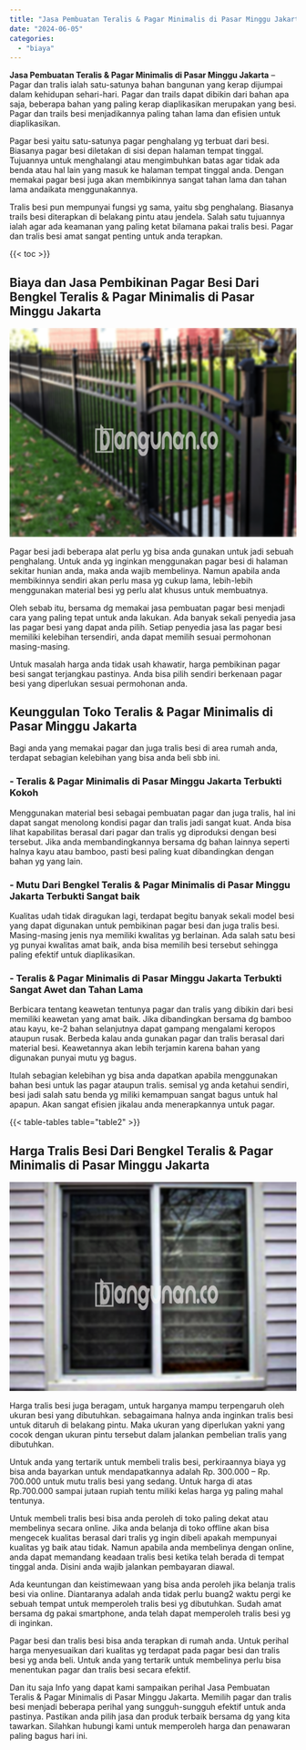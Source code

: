 ```yaml
---
title: "Jasa Pembuatan Teralis & Pagar Minimalis di Pasar Minggu Jakarta"
date: "2024-06-05"
categories: 
  - "biaya"
---
```


**Jasa Pembuatan Teralis & Pagar Minimalis di Pasar Minggu Jakarta** – Pagar dan tralis ialah satu-satunya bahan bangunan yang kerap dijumpai dalam kehidupan sehari-hari. Pagar dan trails dapat dibikin dari bahan apa saja, beberapa bahan yang paling kerap diaplikasikan merupakan yang besi. Pagar dan trails besi menjadikannya paling tahan lama dan efisien untuk diaplikasikan.

Pagar besi yaitu satu-satunya pagar penghalang yg terbuat dari besi. Biasanya pagar besi diletakan di sisi depan halaman tempat tinggal. Tujuannya untuk menghalangi atau mengimbuhkan batas agar tidak ada benda atau hal lain yang masuk ke halaman tempat tinggal anda. Dengan memakai pagar besi juga akan membikinnya sangat tahan lama dan tahan lama andaikata menggunakannya.

Tralis besi pun mempunyai fungsi yg sama, yaitu sbg penghalang. Biasanya trails besi diterapkan di belakang pintu atau jendela. Salah satu tujuannya ialah agar ada keamanan yang paling ketat bilamana pakai tralis besi. Pagar dan tralis besi amat sangat penting untuk anda terapkan.

{{< toc >}}

## Biaya dan Jasa Pembikinan Pagar Besi Dari Bengkel Teralis & Pagar Minimalis di Pasar Minggu Jakarta

![Jasa Pembuatan Teralis & Pagar Minimalis di Pasar Minggu Jakarta](/images/pagar-minimalis-murah-65.png)

Pagar besi jadi beberapa alat perlu yg bisa anda gunakan untuk jadi sebuah penghalang. Untuk anda yg inginkan menggunakan pagar besi di halaman sekitar hunian anda, maka anda wajib membelinya. Namun apabila anda membikinnya sendiri akan perlu masa yg cukup lama, lebih-lebih menggunakan material besi yg perlu alat khusus untuk membuatnya.

Oleh sebab itu, bersama dg memakai jasa pembuatan pagar besi menjadi cara yang paling tepat untuk anda lakukan. Ada banyak sekali penyedia jasa las pagar besi yang dapat anda pilih. Setiap penyedia jasa las pagar besi memiliki kelebihan tersendiri, anda dapat memilih sesuai permohonan masing-masing.

Untuk masalah harga anda tidak usah khawatir, harga pembikinan pagar besi sangat terjangkau pastinya. Anda bisa pilih sendiri berkenaan pagar besi yang diperlukan sesuai permohonan anda.

## Keunggulan Toko Teralis & Pagar Minimalis di Pasar Minggu Jakarta

Bagi anda yang memakai pagar dan juga tralis besi di area rumah anda, terdapat sebagian kelebihan yang bisa anda beli sbb ini.

### \- Teralis & Pagar Minimalis di Pasar Minggu Jakarta Terbukti Kokoh

Menggunakan material besi sebagai pembuatan pagar dan juga tralis, hal ini dapat sangat menolong kondisi pagar dan tralis jadi sangat kuat. Anda bisa lihat kapabilitas berasal dari pagar dan tralis yg diproduksi dengan besi tersebut. Jika anda membandingkannya bersama dg bahan lainnya seperti halnya kayu atau bamboo, pasti besi paling kuat dibandingkan dengan bahan yg yang lain.

### \- Mutu Dari Bengkel Teralis & Pagar Minimalis di Pasar Minggu Jakarta Terbukti Sangat baik

Kualitas udah tidak diragukan lagi, terdapat begitu banyak sekali model besi yang dapat digunakan untuk pembikinan pagar besi dan juga tralis besi. Masing-masing jenis nya memiliki kwalitas yg berlainan. Ada salah satu besi yg punyai kwalitas amat baik, anda bisa memilih besi tersebut sehingga paling efektif untuk diaplikasikan.

### \- Teralis & Pagar Minimalis di Pasar Minggu Jakarta Terbukti Sangat Awet dan Tahan Lama

Berbicara tentang keawetan tentunya pagar dan tralis yang dibikin dari besi memiliki keawetan yang amat baik. Jika dibandingkan bersama dg bamboo atau kayu, ke-2 bahan selanjutnya dapat gampang mengalami keropos ataupun rusak. Berbeda kalau anda gunakan pagar dan tralis berasal dari material besi. Keawetannya akan lebih terjamin karena bahan yang digunakan punyai mutu yg bagus.

Itulah sebagian kelebihan yg bisa anda dapatkan apabila menggunakan bahan besi untuk las pagar ataupun tralis. semisal yg anda ketahui sendiri, besi jadi salah satu benda yg miliki kemampuan sangat bagus untuk hal apapun. Akan sangat efisien jikalau anda menerapkannya untuk pagar.

{{< table-tables table="table2" >}}

## Harga Tralis Besi Dari Bengkel Teralis & Pagar Minimalis di Pasar Minggu Jakarta

![Jasa Pembuatan Teralis & Pagar Minimalis di Pasar Minggu Jakarta](/images/teralis-minimalis-murah-20.png)

Harga tralis besi juga beragam, untuk harganya mampu terpengaruh oleh ukuran besi yang dibutuhkan. sebagaimana halnya anda inginkan tralis besi untuk ditaruh di belakang pintu. Maka ukuran yang diperlukan yakni yang cocok dengan ukuran pintu tersebut dalam jalankan pembelian tralis yang dibutuhkan.

Untuk anda yang tertarik untuk membeli tralis besi, perkiraannya biaya yg bisa anda bayarkan untuk mendapatkannya adalah Rp. 300.000 – Rp. 700.000 untuk mutu tralis besi yang sedang. Untuk harga di atas Rp.700.000 sampai jutaan rupiah tentu miliki kelas harga yg paling mahal tentunya.

Untuk membeli tralis besi bisa anda peroleh di toko paling dekat atau membelinya secara online. Jika anda belanja di toko offline akan bisa mengecek kualitas berasal dari tralis yg ingin dibeli apakah mempunyai kualitas yg baik atau tidak. Namun apabila anda membelinya dengan online, anda dapat memandang keadaan tralis besi ketika telah berada di tempat tinggal anda. Disini anda wajib jalankan pembayaran diawal.

Ada keuntungan dan keistimewaan yang bisa anda peroleh jika belanja tralis besi via online. Diantaranya adalah anda tidak perlu buang2 waktu pergi ke sebuah tempat untuk memperoleh tralis besi yg dibutuhkan. Sudah amat bersama dg pakai smartphone, anda telah dapat memperoleh tralis besi yg di inginkan.

Pagar besi dan tralis besi bisa anda terapkan di rumah anda. Untuk perihal harga menyesuaikan dari kualitas yg terdapat pada pagar besi dan tralis besi yg anda beli. Untuk anda yang tertarik untuk membelinya perlu bisa menentukan pagar dan tralis besi secara efektif.

Dan itu saja Info yang dapat kami sampaikan perihal Jasa Pembuatan Teralis & Pagar Minimalis di Pasar Minggu Jakarta. Memilih pagar dan tralis besi menjadi beberapa perihal yang sungguh-sungguh efektif untuk anda pastinya. Pastikan anda pilih jasa dan produk terbaik bersama dg yang kita tawarkan. Silahkan hubungi kami untuk memperoleh harga dan penawaran paling bagus hari ini.
